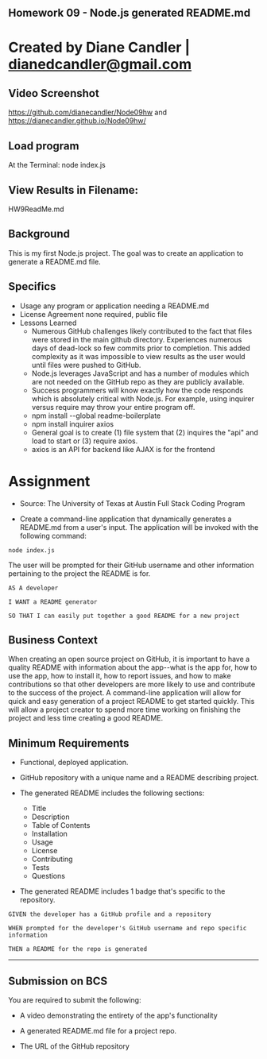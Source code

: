 ## Homework 09 - Node.js generated README.md


# Created by Diane Candler | dianedcandler@gmail.com

## Video Screenshot

https://github.com/dianecandler/Node09hw and https://dianecandler.github.io/Node09hw/

## Load program

  At the Terminal:  node index.js

## View Results in Filename:  

  HW9ReadMe.md

## Background

This is my first Node.js project.  The goal was to create an application to generate a README.md file.

## Specifics

* Usage 
any program or application needing a README.md
* License Agreement
none required, public file
* Lessons Learned
  * Numerous GitHub challenges likely contributed to the fact that files were stored in the main github directory.  Experiences numerous days of dead-lock so few commits prior to completion.  This added complexity as it was impossible to view results as the user would until files were pushed to GitHub.
  * Node.js leverages JavaScript and has a number of modules which are not needed on the GitHub repo as they are publicly available.
  * Success programmers will know exactly how the code responds which is absolutely critical with Node.js.  For example, using inquirer versus require may throw your entire program off.
  * npm install --global readme-boilerplate
  * npm install inquirer axios
  * General goal is to create (1) file system that (2) inquires the "api" and load to start or (3) require axios.
  * axios is an API for backend like AJAX is for the frontend

# Assignment
* Source:  The University of Texas at Austin Full Stack Coding Program

* Create a command-line application that dynamically generates a README.md from a user's input. The application will be invoked with the following command:

```
node index.js
```

The user will be prompted for their GitHub username and other information pertaining to the project the README is for.


```
AS A developer

I WANT a README generator

SO THAT I can easily put together a good README for a new project
```

## Business Context

When creating an open source project on GitHub, it is important to have a quality README with information about the app--what is the app for, how to use the app, how to install it, how to report issues, and how to make contributions so that other developers are more likely to use and contribute to the success of the project. A command-line application will allow for quick and easy generation of a project README to get started quickly. This will allow a project creator to spend more time working on finishing the project and less time creating a good README.

## Minimum Requirements

* Functional, deployed application.

* GitHub repository with a unique name and a README describing project.

* The generated README includes the following sections: 
  * Title
  * Description
  * Table of Contents
  * Installation
  * Usage
  * License
  * Contributing
  * Tests
  * Questions

* The generated README includes 1 badge that's specific to the repository.

```
GIVEN the developer has a GitHub profile and a repository

WHEN prompted for the developer's GitHub username and repo specific information

THEN a README for the repo is generated
```
- - -

## Submission on BCS

You are required to submit the following:

* A video demonstrating the entirety of the app's functionality 

* A generated README.md file for a project repo.

* The URL of the GitHub repository